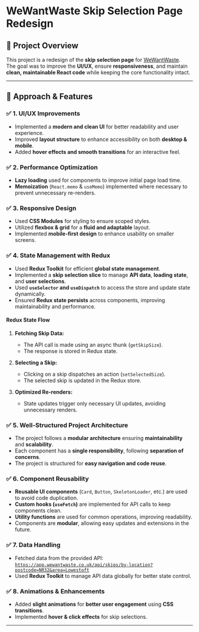 # WeWantWaste Skip Selection Page Redesign  

## 🚀 Project Overview  
This project is a redesign of the **skip selection page** for [WeWantWaste](https://wewantwaste.co.uk/).  
The goal was to improve the **UI/UX**, ensure **responsiveness**, and maintain **clean, maintainable React code** while keeping the core functionality intact.  

---

## 🎨 **Approach & Features**  

### ✅ **1. UI/UX Improvements**  
- Implemented a **modern and clean UI** for better readability and user experience.  
- Improved **layout structure** to enhance accessibility on both **desktop & mobile**.  
- Added **hover effects and smooth transitions** for an interactive feel.  

### ✅ **2. Performance Optimization**  
- **Lazy loading** used for components to improve initial page load time.  
- **Memoization** (`React.memo` & `useMemo`) implemented where necessary to prevent unnecessary re-renders.  

### ✅ **3. Responsive Design**  
- Used **CSS Modules** for styling to ensure scoped styles.  
- Utilized **flexbox & grid** for a **fluid and adaptable** layout.  
- Implemented **mobile-first design** to enhance usability on smaller screens.  

### ✅ **4. State Management with Redux**  
- Used **Redux Toolkit** for efficient **global state management**.  
- Implemented a **skip selection slice** to manage **API data**, **loading state**, and **user selections**.  
- Used **`useSelector` and `useDispatch`** to access the store and update state dynamically.  
- Ensured **Redux state persists** across components, improving maintainability and performance.  

#### **Redux State Flow**  
1. **Fetching Skip Data:**  
   - The API call is made using an async thunk (`getSkipSize`).  
   - The response is stored in Redux state.  

2. **Selecting a Skip:**  
   - Clicking on a skip dispatches an action (`setSelectedSize`).  
   - The selected skip is updated in the Redux store.  

3. **Optimized Re-renders:**  
   - State updates trigger only necessary UI updates, avoiding unnecessary renders.  

### ✅ **5. Well-Structured Project Architecture**  
- The project follows a **modular architecture** ensuring **maintainability** and **scalability**.  
- Each component has a **single responsibility**, following **separation of concerns**.  
- The project is structured for **easy navigation and code reuse**.  

### ✅ **6. Component Reusability**  
- **Reusable UI components** (`Card`, `Button`, `SkeletonLoader`, etc.) are used to avoid code duplication.  
- **Custom hooks (`useFetch`)** are implemented for API calls to keep components clean.  
- **Utility functions** are used for common operations, improving readability.  
- Components are **modular**, allowing easy updates and extensions in the future.  

### ✅ **7. Data Handling**  
- Fetched data from the provided API:  
  [`https://app.wewantwaste.co.uk/api/skips/by-location?postcode=NR32&area=Lowestoft`](https://app.wewantwaste.co.uk/api/skips/by-location?postcode=NR32&area=Lowestoft)  
- Used **Redux Toolkit** to manage API data globally for better state control.  

### ✅ **8. Animations & Enhancements**  
- Added **slight animations** for **better user engagement** using **CSS transitions**.  
- Implemented **hover & click effects** for skip selections.  

---

